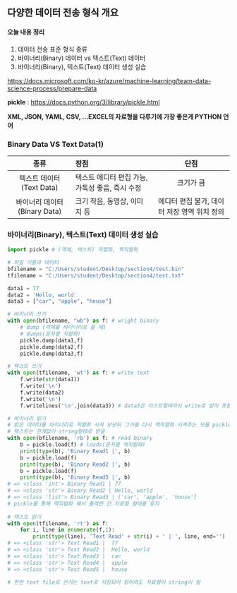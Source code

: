## 다양한 데이터 전송 형식 개요

#### 오늘 내용 정리

1. 데이터 전송 표준 형식 종류
2. 바이너리(Binary) 데이터 vs 텍스트(Text) 데이터
3. 바이너리(Binary), 텍스트(Text) 데이터 생성 실습

https://docs.microsoft.com/ko-kr/azure/machine-learning/team-data-science-process/prepare-data

**pickle** : https://docs.python.org/3/library/pickle.html



**XML, JSON, YAML, CSV, ...EXCEL의 자료형을 다루기에 가장 좋은게 PYTHON 언어**

### Binary Data VS Text Data(1)

|             종류             | 장점                                            |                     단점                     |
| :--------------------------: | :---------------------------------------------- | :------------------------------------------: |
|   텍스트 데이터(Text Data)   | 텍스트 에디터 편집 가능, 가독성 좋음, 즉시 수정 |                  크기가 큼                   |
| 바이너리 데이터(Binary Data) | 크기 작음, 동영상, 이미지 등                    | 에디터 편집 불가, 데이터 저장 영역 위치 정의 |



### 바이너리(Binary), 텍스트(Text) 데이터 생성 실습

```python
import pickle # (객체, 텍스트) 직렬화, 역직렬화

# 파일 이름과 데이터
bfilename = "C:/Users/student/Desktop/section4/test.bin"
tfilename = "C:/Users/student/Desktop/section4/test.txt"

data1 = 77
data2 = 'Hello, world'
data3 = ["car", "apple", "house"]

# 바이너리 쓰기
with open(bfilename, "wb") as f: # wright binary
    # dump (객체를 바이너리로 쓸 때)
    # dumps(문자열 직렬화)
    pickle.dump(data1,f)
    pickle.dump(data2,f)
    pickle.dump(data3,f)

# 텍스트 쓰기
with open(tfilename, 'wt') as f: # write text
    f.write(str(data1))
    f.write('\n')
    f.write(data2)
    f.write('\n')
    f.writelines('\n'.join(data3)) # data3은 리스트형태라서 write로 받지 못함

# 바이너리 읽기
# 받은 데이터를 바이너리로 직렬화 시켜 보낸뒤 그거를 다시 역직렬화 시켜주는 모듈 pickle
# 텍스트는 관계없이 string형태로 받음
with open(bfilename, 'rb') as f: # read binary
    b = pickle.load(f) # loads(문자열 역직렬화)
    print(type(b), 'Binary Read1 |', b)
    b = pickle.load(f)
    print(type(b), 'Binary Read2 |', b)
    b = pickle.load(f)
    print(type(b), 'Binary Read3 |', b)
# => <class 'int'> Binary Read1 | 77
# => <class 'str'> Binary Read2 | Hello, world
# => <class 'list'> Binary Read3 | ['car', 'apple', 'house']
# pickle를 통해 역직렬화 해서 출력한 건 자료형 형태를 유지
    
# 텍스트 읽기
with open(tfilename, 'rt') as f:
    for i, line in enumerate(f,1):
        print(type(line), 'Text Read' + str(i) + ' | ', line, end='')
# => <class 'str'> Text Read1 |  77
# => <class 'str'> Text Read2 |  Hello, world
# => <class 'str'> Text Read3 |  car
# => <class 'str'> Text Read4 |  apple
# => <class 'str'> Text Read5 |  house

# 한번 text file로 쓴거는 text로 저장되어 읽어와도 자료형이 string이 됨
```

